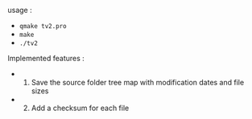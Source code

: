 usage :
- `qmake tv2.pro`
- `make`
- `./tv2`

Implemented features :
- 1. Save the source folder tree map with modification dates and file sizes
- 2. Add a checksum for each file